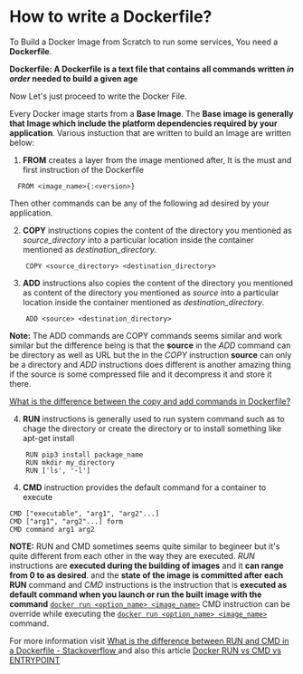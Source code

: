 
How to write a Dockerfile?
==========================

To Build a Docker Image from Scratch to run some services, You need a **Dockerfile**. 

**Dockerfile: A Dockerfile is a text file that contains all commands written *in order* needed to build a given age**

Now Let's just proceed to write the Docker File.

Every Docker image starts from a **Base Image**. The **Base image is generally that Image which include the platform dependencies required by your application**. Various instuction that are written to build an image are written below:

1. **FROM** creates a layer from the image mentioned after, It is the must and first instruction of the Dockerfile
  ```
    FROM <image_name>{:<version>} 
  ```
Then other commands can be any of the following ad desired by your application.

2. **COPY** instructions copies the content of the directory you mentioned as *source_directory* into a particular location inside the container mentioned as *destination_directory*.

  ```
      COPY <source_directory> <destination_directory>
  ```
3. **ADD** instructions also copies the content of the directory you mentioned as content of the directory you mentioned as *source* into a particular location inside the container mentioned as *destination_directory*.

  ```
      ADD <source> <destination_directory>
  ```

**Note:** The ADD commands are COPY commands seems similar and work similar but the difference being is that the **source** in the *ADD* command can be directory as well as URL but the in the *COPY* instruction **source** can only be a directory and *ADD* instructions does different is another amazing thing if the source is some compressed file and it decompress it and store it there. 

[What is the difference between the copy and add commands in Dockerfile?](https://stackoverflow.com/questions/24958140/what-is-the-difference-between-the-copy-and-add-commands-in-a-dockerfile)


4. **RUN** instructions is generally used to run system command such as to chage the directory or create the directory or to install something like apt-get install

  ```
      RUN pip3 install package_name
      RUN mkdir my_directory
      RUN ['ls', '-l']
  ```
  
 4. **CMD** instruction provides the default command for a container to execute 
  ```
  CMD ["executable", "arg1", "arg2"...]
  CMD ["arg1", "arg2"...] form
  CMD command arg1 arg2
  ```
  
  **NOTE:** RUN and CMD sometimes seems quite similar to begineer but it's quite different from each other in the way they are executed. *RUN* instructions are **executed during the building of images** and it **can range from 0 to as desired**. and the **state of the image is committed after each RUN** command and *CMD* instructions is the instruction that is **executed as default command when you launch or run the built image with the command** [`docker run <option_name> <image_name>`](https://github.com/this-is-r-gaurav/dockerCommands#3-launch-a-container-from-image-name) CMD instruction can be override while executing the [`docker run <option_name> <image_name>`](https://github.com/this-is-r-gaurav/dockerCommands#3-launch-a-container-from-image-name) command.

For more information visit [What is the difference between RUN and CMD in a Dockerfile - Stackoverflow ](https://stackoverflow.com/questions/37461868/whats-the-difference-between-run-and-cmd-in-a-docker-file-and-when-should-i-use) and also this article [Docker RUN vs CMD vs ENTRYPOINT](http://goinbigdata.com/docker-run-vs-cmd-vs-entrypoint/)
